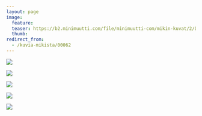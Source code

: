 ```yaml
---
layout: page
image:
  feature:
  teaser: https://b2.minimuutti.com/file/minimuutti-com/mikin-kuvat/2/DS28269-245px.jpg
  thumb:
redirect_from:
  - /kuvia-mikista/00062
---
```


[![](https://b2.minimuutti.com/file/minimuutti-com/mikin-kuvat/2/DS28269-800px.jpg)](https://dl.dropboxusercontent.com/sh/ea1wtnz7z734o12/AAA4abisfNsPUuStTiDDDLLOa/mikin-kuvat/2/DS28269.jpg)

[![](https://b2.minimuutti.com/file/minimuutti-com/mikin-kuvat/2/DS28274-800px.jpg)](https://dl.dropboxusercontent.com/sh/ea1wtnz7z734o12/AACOYIFpvQHvTKQ2Z0jxiLUHa/mikin-kuvat/2/DS28274.jpg)

[![](https://b2.minimuutti.com/file/minimuutti-com/mikin-kuvat/2/DS28279-800px.jpg)](https://dl.dropboxusercontent.com/sh/ea1wtnz7z734o12/AABBTwuPcx6z8E_8MaJAJVvHa/mikin-kuvat/2/DS28279.jpg)

[![](https://b2.minimuutti.com/file/minimuutti-com/mikin-kuvat/2/DS28286-800px.jpg)](https://dl.dropboxusercontent.com/sh/ea1wtnz7z734o12/AABjHBdh3OTJa2ygDVVRieUBa/mikin-kuvat/2/DS28286.jpg)

[![](https://b2.minimuutti.com/file/minimuutti-com/mikin-kuvat/2/DS28282-800px.jpg)](https://dl.dropboxusercontent.com/sh/ea1wtnz7z734o12/AAA73xlUjb-1g7nVyxy6_9VCa/mikin-kuvat/2/DS28282.jpg)
